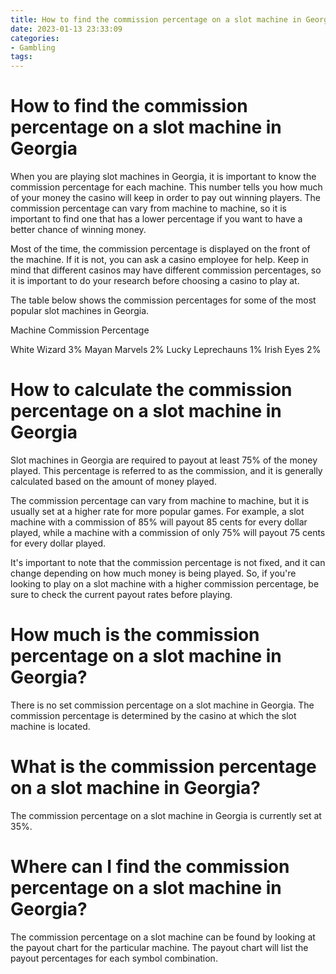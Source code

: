 ```yaml
---
title: How to find the commission percentage on a slot machine in Georgia 
date: 2023-01-13 23:33:09
categories:
- Gambling
tags:
---
```



#  How to find the commission percentage on a slot machine in Georgia 

When you are playing slot machines in Georgia, it is important to know the commission percentage for each machine. This number tells you how much of your money the casino will keep in order to pay out winning players. The commission percentage can vary from machine to machine, so it is important to find one that has a lower percentage if you want to have a better chance of winning money.

Most of the time, the commission percentage is displayed on the front of the machine. If it is not, you can ask a casino employee for help. Keep in mind that different casinos may have different commission percentages, so it is important to do your research before choosing a casino to play at.

The table below shows the commission percentages for some of the most popular slot machines in Georgia.

Machine Commission Percentage

White Wizard 3%
Mayan Marvels 2%
Lucky Leprechauns 1%
Irish Eyes 2%

#  How to calculate the commission percentage on a slot machine in Georgia 

Slot machines in Georgia are required to payout at least 75% of the money played. This percentage is referred to as the commission, and it is generally calculated based on the amount of money played. 

The commission percentage can vary from machine to machine, but it is usually set at a higher rate for more popular games. For example, a slot machine with a commission of 85% will payout 85 cents for every dollar played, while a machine with a commission of only 75% will payout 75 cents for every dollar played. 

It's important to note that the commission percentage is not fixed, and it can change depending on how much money is being played. So, if you're looking to play on a slot machine with a higher commission percentage, be sure to check the current payout rates before playing.

#  How much is the commission percentage on a slot machine in Georgia? 

There is no set commission percentage on a slot machine in Georgia. The commission percentage is determined by the casino at which the slot machine is located.

#  What is the commission percentage on a slot machine in Georgia? 

The commission percentage on a slot machine in Georgia is currently set at 35%.

#  Where can I find the commission percentage on a slot machine in Georgia?

The commission percentage on a slot machine can be found by looking at the payout chart for the particular machine. The payout chart will list the payout percentages for each symbol combination.